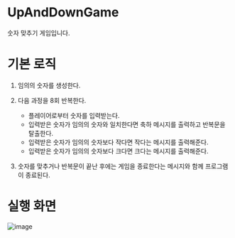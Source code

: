 # UpAndDownGame

숫자 맞추기 게임입니다.

# 기본 로직

1. 임의의 숫자를 생성한다. 
2. 다음 과정을 8회 반복한다.
    - 플레이어로부터 숫자를 입력받는다. 
    - 입력받은 숫자가 임의의 숫자와 일치한다면 축하 메시지를 출력하고 반복문을 탈출한다. 
    - 입력받은 숫자가 임의의 숫자보다 작다면 작다는 메시지를 출력해준다. 
    - 입력받은 숫자가 임의의 숫자보다 크다면 크다는 메시지를 출력해준다. 
    
4. 숫자를 맞추거나 반복문이 끝난 후에는 게임을 종료한다는 메시지와 함께 프로그램이 종료된다.

# 실행 화면

![image](https://user-images.githubusercontent.com/102503668/211731410-3d580415-a9d8-472b-9078-840c2d099370.png)

